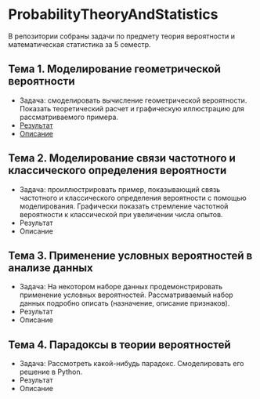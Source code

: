 # ProbabilityTheoryAndStatistics
В репозитории собраны задачи по предмету теория вероятности и математическая статистика за 5 семестр.

## Тема 1. Моделирование геометрической вероятности
- Задача: смоделировать вычисление геометрической вероятности. Показать теоретический расчет и графическую иллюстрацию для рассматриваемого примера.
- [Результат][topic1]
- [Описание][readme1]

## Тема 2. Моделирование связи частотного и классического определения вероятности
- Задача: проиллюстрировать пример, показывающий связь частотного и классического определения вероятности с
помощью моделирования. Графически показать стремление частотной вероятности к классической при увеличении числа опытов.
- Результат
- Описание

## Тема 3. Применение условных вероятностей в анализе данных
- Задача: На некотором наборе данных продемонстрировать применение условных вероятностей. Рассматриваемый набор данных подробно описать (назначение, описание признаков).
- Результат
- Описание

## Тема 4. Парадоксы в теории вероятностей
- Задача: Рассмотреть какой-нибудь парадокс. Смоделировать его решение в Python.
- Результат
- Описание

[topic1]:https://www.example.com
[readme1]:https://www.example.com